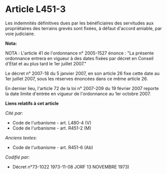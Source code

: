 # Article L451-3

Les indemnités définitives dues par les bénéficiaires des servitudes aux propriétaires des terrains grevés sont fixées, à
défaut d'accord amiable, par voie judiciaire.

**Nota:**

NOTA : L'article 41 de l'ordonnance n° 2005-1527 énonce : "La présente ordonnance entrera en vigueur à des dates fixées par
décret en Conseil d'Etat et au plus tard le 1er juillet 2007."

Le décret n° 2007-18 du 5 janvier 2007, en son article 26 fixe cette date au 1er juillet 2007, sous les réserves énoncées
dans ce même article 26.

En dernier lieu, l'article 72 de la loi n° 2007-209 du 19 février 2007 reporte la date limite d'entrée en vigueur de
l'ordonnance au 1er octobre 2007.

**Liens relatifs à cet article**

_Cité par_:

  - Code de l'urbanisme - art. L480-4 (V)
  - Code de l'urbanisme - art. R451-2 (M)

_Anciens textes_:

  - Code de l'urbanisme - art. R451-6 (Ab)

_Codifié par_:

  - Décret n°73-1022 1973-11-08 JORF 13 NOVEMBRE 1973)
